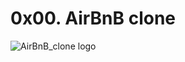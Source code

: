 # 0x00. AirBnB clone

![AirBnB_clone logo](https://s3.amazonaws.com/alx-intranet.hbtn.io/uploads/medias/2018/6/65f4a1dd9c51265f49d0.png?X-Amz-Algorithm=AWS4-HMAC-SHA256&X-Amz-Credential=AKIARDDGGGOUSBVO6H7D%2F20240206%2Fus-east-1%2Fs3%2Faws4_request&X-Amz-Date=20240206T112650Z&X-Amz-Expires=86400&X-Amz-SignedHeaders=host&X-Amz-Signature=800306ccadf250b372d02bba6c81c87508855a332e717882d2f1a3bb6b45f562)
